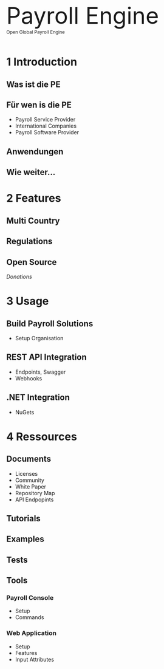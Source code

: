 <span style="font-size: 60px">Payroll Engine</span><br />
<pspan style="font-size: 12px">Open Global Payroll Engine</span><br /><br />

# 1 Introduction
## Was ist die PE
## Für wen is die PE
- Payroll Service Provider
- International Companies
- Payroll Software Provider
## Anwendungen
## Wie weiter...

# 2 Features
## Multi Country
## Regulations
## Open Source
*Donations*

# 3 Usage
## Build Payroll Solutions
- Setup Organisation
## REST API Integration
- Endpoints, Swagger
- Webhooks
## .NET Integration
- NuGets

# 4 Ressources
## Documents
- Licenses
- Community
- White Paper
- Repository Map
- API Endpopints
## Tutorials
## Examples
## Tests
## Tools
### Payroll Console
- Setup
- Commands
### Web Application
- Setup
- Features
- Input Attributes
